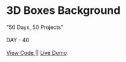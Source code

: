 # 3D Boxes Background
"50 Days, 50 Projects"
<br> 
<br>
DAY - 40
<br> 
<br> 
<a href="https://github.com/pushpakumari5117/3dBoxesBackground"> View Code </a> 
|| 
<a href="https://pushpakumari5117.github.io/3dBoxesBackground/"> Live Demo </a>
